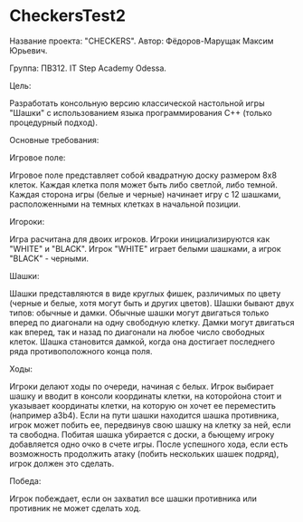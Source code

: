 # CheckersTest2
Название проекта: "CHECKERS".
Автор: 
Фёдоров-Марущак Максим Юрьевич.

Группа: 
ПВ312. IT Step Academy Odessa.

Цель:

Разработать консольную версию классической настольной игры "Шашки" с использованием языка программирования С++ (только процедурный подход).

Основные требования:

Игровое поле:

Игровое поле представляет собой квадратную доску размером 8x8 клеток.
Каждая клетка поля может быть либо светлой, либо темной.
Каждая сторона игры (белые и черные) начинает игру с 12 шашками, расположенными на темных клетках в начальной позиции.


Игороки:

Игра расчитана для двоих игроков. Игроки инициализируются как "WHITE" и "BLACK".
Игрок "WHITE" играет белыми шашками, а игрок "BLACK" - черными.


Шашки:

Шашки представляются в виде круглых фишек, различимых по цвету (черные и белые, хотя могут быть и других цветов).
Шашки бывают двух типов: обычные и дамки.
Обычные шашки могут двигаться только вперед по диагонали на одну свободную клетку.
Дамки могут двигаться как вперед, так и назад по диагонали на любое число свободных клеток.
Шашка становится дамкой, когда она достигает последнего ряда противоположного конца поля.

Ходы:

Игроки делают ходы по очереди, начиная с белых.
Игрок выбирает шашку и вводит в консоли координаты клетки, на которойона стоит и указывает координаты клетки, на которую он хочет ее переместить (например a3b4).
Если на пути шашки находится шашка противника, игрок может побить ее, передвинув свою шашку на клетку за ней, если та свободна. Побитая шашка убирается с доски, а бьющему игроку добавляется одно очко в счете игры.
После успешного хода, если есть возможность продолжить атаку (побить нескольких шашек подряд), игрок должен это сделать.

Победа:

Игрок побеждает, если он захватил все шашки противника или противник не может сделать ход.
